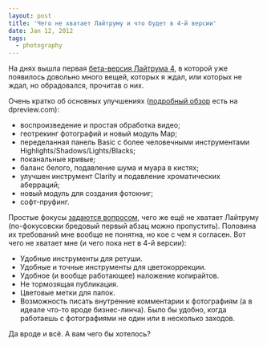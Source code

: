 ```yaml
---
layout: post
title: 'Чего не хватает Лайтруму и что будет в 4-й версии'
date: Jan 12, 2012
tags:
  - photography
---
```


На днях вышла первая [бета-версия Лайтрума 4](http://labs.adobe.com/technologies/lightroom4/), в которой уже появилось довольно много вещей, которых я ждал, или которых не ждал, но обрадовался, прочитав о них.

Очень кратко об основных улучшениях ([подробный обзор](http://www.dpreview.com/articles/7481161037/lightroom-4-public-beta-whats-new "Lightroom 4 Public Beta: What's New") есть на dpreview.com):

- воспроизведение и простая обработка видео;
- геотрекинг фотографий и новый модуль Map;
- переделанная панель Basic с более человечными инструментами Highlights/Shadows/Lights/Blacks;
- поканальные кривые;
- баланс белого, подавление шума и муара в кистях;
- улучшен инструмент Clarity и подавление хроматических аберраций;
- новый модуль для создания фотокниг;
- софт-пруфинг.

Простые фокусы [задаются вопросом](http://focused.ru/11460 "Адобе, дай нам больше функций в Лайтруме!"), чего же ещё не хватает Лайтруму (по-фокусовски бредовый первый абзац можно пропустить). Половина их требований мне вообще не понятна, но кое с чем я согласен. Вот чего не хватает мне (и чего пока нет в 4-й версии):

- Удобные инструменты для ретуши.
- Удобные и точные инструменты для цветокоррекции.
- Удобное (и вообще работающее) наложение копирайтов.
- Не тормозящая публикация.
- Цветовые метки для папок.
- Возможность писать внутренние комментарии к фотографиям (а в идеале что-то вроде бизнес-линча). Было бы удобно, когда работаешь с фотографиями не один или в несколько заходов.

Да вроде и всё. А вам чего бы хотелось?
